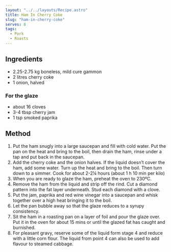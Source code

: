 ```yaml
---
layout: "../../layouts/Recipe.astro"
title: Ham In Cherry Coke
slug: "ham-in-cherry-coke"
serves: 8
tags:
  - Pork
  - Roasts
---
```


## Ingredients

- 2.25-2.75 kg boneless, mild cure gammon
- 2 litres cherry coke
- 1 onion, halved

### For the glaze

- about 16 cloves
- 3-4 tbsp cherry jam
- 1 tsp smoked paprika

## Method

1. Put the ham snugly into a large saucepan and fill with cold water. Put the pan on the heat and bring to the boil, then drain the ham, rinse under a tap and put back in the saucepan.
1. Add the cherry coke and the onion halves. If the liquid doesn’t cover the ham, add some water. Turn up the heat and bring to the boil. Then turn down to a simmer. Cook for about 2-2¼ hours (about 1 h 10 min per kilo)
1. When you are ready to glaze the ham, preheat the oven to 230ºC.
1. Remove the ham from the liquid and strip off the rind. Cut a diamond pattern into the fat layer underneath. Stud each diamond with a clove.
1. Put the jam, paprika and red wine vinegar into a saucepan and whisk together over a high heat bringing it to the boil.
1. Let the pan bubble away so that the glaze reduces to a syrupy consistency.
1. Sit the ham in a roasting pan on a layer of foil and pour the glaze over. Put it in the oven for about 15 mins or until the glazed fat has caught and burnished.
1. For pleasant gravy, reserve some of the liquid form stage 4 and reduce with a little corn flour. The liquid from point 4 can also be used to add flavour to steamed cabbage.